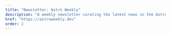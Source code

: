 ```yaml
---
title: "Newsletter: Astro Weekly"
description: "A weekly newsletter curating the latest news in the Astro ecosystem."
href: "https://astroweekly.dev"
order: 2
--- 
```

